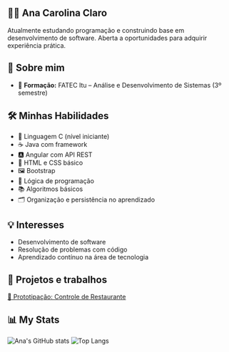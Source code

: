 ## 👩‍💻 Ana Carolina Claro

Atualmente estudando programação e construindo base em desenvolvimento de software. Aberta a oportunidades para adquirir experiência prática.

## 📌 Sobre mim

- 🎯 **Formação:** FATEC Itu – Análise e Desenvolvimento de Sistemas (3º semestre)  

## 🛠️ Minhas Habilidades

- 🔧 Linguagem C (nível iniciante)  
- ☕ Java com framework  
- 🅰️ Angular com API REST  
- 📄 HTML e CSS básico  
- 🖼️ Bootstrap  
- 🧠 Lógica de programação  
- 📚 Algoritmos básicos  
- 🗂️ Organização e persistência no aprendizado  

## 💡 Interesses

- Desenvolvimento de software  
- Resolução de problemas com código  
- Aprendizado contínuo na área de tecnologia  

## 📁 Projetos e trabalhos

[📄 Prototipação: Controle de Restaurante](Grupo%206%20-%20Controle%20De%20Restaurante_250401_184603.pdf)

## 📊 My Stats

![Ana's GitHub stats](https://github-readme-stats.vercel.app/api?username=anacpwc&show_icons=true&theme=dracula)
![Top Langs](https://github-readme-stats.vercel.app/api/top-langs/?username=anacpwc&layout=compact&theme=dracula)
